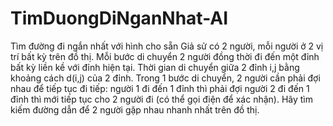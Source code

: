 # TimDuongDiNganNhat-AI
Tìm đường đi ngắn nhất với hình cho sẵn
Giả sử có 2 người, mỗi người ở 2 vị trí bất kỳ trên đồ thị. Mỗi bước di chuyển 2 người đồng thời đi đến một đỉnh bất kỳ liền kề với đỉnh hiện tại.
Thời gian di chuyển giữa 2 đỉnh i,j bằng khoảng cách d(i,j) của 2 đỉnh.
Trong 1 bước di chuyển, 2 người cần phải đợi nhau để tiếp tục đi tiếp: người 1 đi đến 1 đỉnh thì phải đợi người 2 đi đến 1 đỉnh thì mới tiếp tục cho 2 người đi (có thể gọi điện để xác nhận). Hãy tìm kiếm đường dẫn để 2 người gặp nhau nhanh nhất trên đồ thị. 
